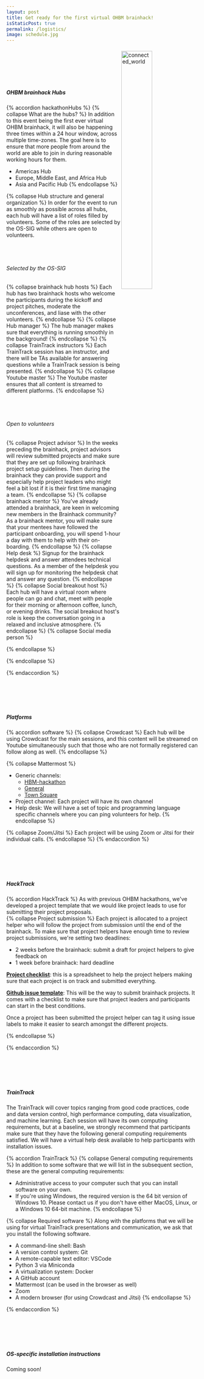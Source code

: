 ```yaml
---
layout: post
title: Get ready for the first virtual OHBM brainhack!
isStaticPost: true
permalink: /logistics/
image: schedule.jpg
---
```


<div>

<img align="right" src="../img/undraw_connected_world_wuay.svg" alt="connected_world" width="40%">


<h5 style="padding-top: 100px"><b>OHBM brainhack Hubs</b></h5>

{% accordion hackathonHubs %}
{% collapse What are the hubs? %}
In addition to this event being the first ever virtual OHBM brainhack, it will also be happening three times within a 24 hour window, across multiple time-zones. The goal here is to ensure that more people from around the world are able to join in during reasonable working hours for them.
* Americas Hub
* Europe, Middle East, and Africa Hub
* Asia and Pacific Hub
{% endcollapse %}

{% collapse Hub structure and general organization %}
In order for the event to run as smoothly as possible across all hubs, each hub will have a list of roles filled by volunteers.
Some of the roles are selected by the OS-SIG while others are open to volunteers.

<h6 style="padding-top: 50px">Selected by the OS-SIG</h6>

{% collapse brainhack hub hosts %}
Each hub has two brainhack hosts who welcome the participants during the kickoff and project pitches, moderate the unconferences, and liase with the other volunteers.
{% endcollapse %}
{% collapse Hub manager %}
The hub manager makes sure that everything is running smoothly in the background!
{% endcollapse %}
{% collapse TrainTrack instructors %}
Each TrainTrack session has an instructor, and there will be TAs available for answering questions while a TrainTrack session is being presented.
{% endcollapse %}
{% collapse Youtube master %}
The Youtube master ensures that all content is streamed to different platforms.
{% endcollapse %}

<h6 style="padding-top: 50px">Open to volunteers</h6>

{% collapse Project advisor %}
In the weeks preceding the brainhack, project advisors will review submitted projects and make sure that they are set up following brainhack project setup guidelines. Then during the brainhack they can provide support and especially help project leaders who might feel a bit lost if it is their first time managing a team.
{% endcollapse %}
{% collapse brainhack mentor %}
You’ve already attended a brainhack, are keen in welcoming new members in the Brainhack community? As a brainhack mentor, you will make sure that your mentees have followed the participant onboarding, you will spend 1-hour a day with them to help with their on-boarding.
{% endcollapse %}
{% collapse Help desk %}
Signup for the brainhack helpdesk and answer attendees technical questions. As a member of the helpdesk you will sign up for monitoring the helpdesk chat and answer any question.
{% endcollapse %}
{% collapse Social breakout host %}
Each hub will have a virtual room where people can go and chat, meet with people for their morning or afternoon coffee, lunch, or evening drinks. The social breakout host's role is keep the conversation going in a relaxed and inclusive atmosphere.
{% endcollapse %}
{% collapse Social media person %}

{% endcollapse %}

{% endcollapse %}

{% endaccordion %}


<h5 style="padding-top: 80px"><b>Platforms</b></h5>

{% accordion software %}
{% collapse Crowdcast %}
Each hub will be using Crowdcast for the main sessions, and this content will be streamed on Youtube simultaneously such that those who are not formally registered can follow along as well.
{% endcollapse %}

{% collapse Mattermost %}
* Generic channels:
  * [HBM-hackathon](https://mattermost.brainhack.org/brainhack/channels/hbm-hackathon)
  * [General](https://mattermost.brainhack.org/brainhack/channels/general)
  * [Town Square](https://mattermost.brainhack.org/brainhack/channels/town-square)
* Project channel: Each project will have its own channel
* Help desk: We will have a set of topic and programming language specific channels where you can ping volunteers for help.
{% endcollapse %}

{% collapse Zoom/Jitsi %}
Each project will be using Zoom or Jitsi for their individual calls.
{% endcollapse %}
{% endaccordion %}


<h5 style="padding-top: 80px"><b>HackTrack</b></h5>

{% accordion HackTrack %}
As with previous OHBM hackathons, we've developed a project template that we would like project leads to use for submitting
their project proposals.  
{% collapse Project submission %}
Each project is allocated to a project helper who will follow the project from submission until the end of the brainhack.
To make sure that project helpers have enough time to review project submissions, we're setting two deadlines:
- 2 weeks before the brainhack: submit a draft for project helpers to give feedback on
- 1 week before brainhack: hard deadline

[**Project checklist**](https://docs.google.com/spreadsheets/d/1SY-Hnhc-bPX0RA47icVukUVVJ-BrX9ykPFQUBY-U1go/edit?usp=sharing): this is a spreadsheet to help the project helpers making sure that each project is on track and submitted everything.


[**Github issue template**](https://github.com/ohbm/hackathon2020/blob/master/.github/ISSUE_TEMPLATE/hackathon-project-template.md): This will be the way to submit brainhack projects. It comes with a checklist to make sure that project leaders and participants can start in the best conditions.

Once a project has been submitted the project helper can tag it using issue labels to make it easier to search amongst the different projects.

{% endcollapse %}

{% endaccordion %}


<h5 style="padding-top: 80px"><b>TrainTrack</b></h5>

The TrainTrack will cover topics ranging from good code practices, code and data version control, high performance computing,
data visualization, and machine learning. Each session will have its own computing requirements, but at a baseline,
we strongly recommend that participants make sure that they have the following general computing requirements satisfied.
We will have a virtual help desk available to help participants with installation issues.

{% accordion TrainTrack %}
{% collapse General computing requirements %}
In addition to some software that we will list in the subsequent section, these are the general computing requirements:
- Administrative access to your computer such that you can install software on your own.
- If you're using Windows, the required version is the 64 bit version of Windows 10. Please contact us if you don't have either MacOS, Linux, or a Windows 10 64-bit machine.
{% endcollapse %}

{% collapse Required software %}
Along with the platforms that we will be using for virtual TrainTrack presentations and communication, we ask that you
install the following software.

* A command-line shell: Bash
* A version control system: Git
* A remote-capable text editor: VSCode
* Python 3 via Miniconda
* A virtualization system: Docker
* A GitHub account
* Mattermost (can be used in the browser as well)
* Zoom
* A modern browser (for using Crowdcast and Jitsi)
{% endcollapse %}


{% endaccordion %}

<h5 style="padding-top: 80px"><b>OS-specific installation instructions</b></h5>
Coming soon!
<!-- {% accordion os_specific_installation_instructions %}

{% collapse Linux %}
###### **Bash shell**

All Ubuntu and other Linux distros come with Bash as the default shell, so no need to download it!
Some versions of Linux may require that you type bash inside the terminal to access it. To verify if this is the case, follow
these steps:

Open a terminal and type `echo $SHELL`. If it reads `/bin/bash` then you are all set! If it does not, then for all parts of the subsequent instructions, whenever the instructions read “open a terminal,” please assume you are to open a terminal, type bash, and the proceed with the instructions as specified.
{% endcollapse %}

{% collapse MacOS %}
{% endcollapse %}

{% collapse Windows %}
{% endcollapse %}

{% endaccordion%} -->

</div>
